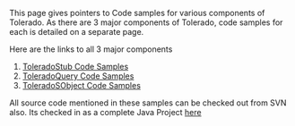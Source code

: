 This page gives pointers to Code samples for various components of Tolerado. As there are 3 major components of Tolerado, code samples for each is detailed on a separate page.

Here are the links to all 3 major components

  1. [ToleradoStub Code Samples](http://code.google.com/p/tolerado-salesforce-web-services-client-wrappers/wiki/CodeSamplesToleradoStubs)
  1. [ToleradoQuery Code Samples](http://code.google.com/p/tolerado-salesforce-web-services-client-wrappers/wiki/CodeSamplesToleradoQuery)
  1. [ToleradoSObject Code Samples](http://code.google.com/p/tolerado-salesforce-web-services-client-wrappers/wiki/CodeSamplesToleradoSObject)


All source code mentioned in these samples can be checked out from SVN also. Its checked in as a complete Java Project [here](http://code.google.com/p/tolerado-salesforce-web-services-client-wrappers/source/browse/#svn/trunk/Tolerado-Samples)